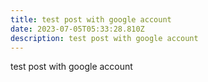 ```yaml
---
title: test post with google account
date: 2023-07-05T05:33:28.810Z
description: test post with google account
---
```

test post with google account